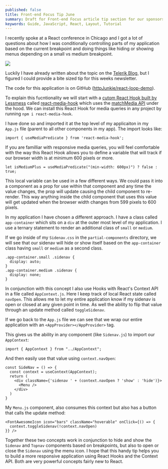 ```yaml
---
published: false
title: Front-end Focus Tip June
summary: Draft for Front-end Focus article tip section for our sponsorship in June.
keywords: Guide, JavaScript, React, Layout, Tutorial 
---
```


I recently spoke at a React conference in Chicago and I got a lot of questions about how I was conditionally controlling parts of my application based on the current breakpoint and doing things like hiding or showing menus depending on a small vs medium breakpoint.

![](https://imgur.com/zzE28c0.gif)

Luckily I have already written about the topic on the [Telerik Blog](https://www.telerik.com/blogs/creating-a-responsive-layout-in-react), but I figured I could provide a bite sized tip for this weeks newsletter.

The code for this application is on GitHub ([httpJunkie/react-loop-demo](https://github.com/httpJunkie/react-loop-demo)).

To explain this fucntionality we will start with a [cutom React Hook built by Lessmess](https://github.com/lessmess-dev) called [react-media-hook](https://github.com/lessmess-dev/react-media-hook) which uses the [matchMedia API](https://developer.mozilla.org/en-US/docs/Web/API/Window/matchMedia) under the hood. We can install this React Hook for media queries in any project by running `npm i react-media-hook`.

I have done so and imported it at the top level of my applicaiton in my `App.js` file (parent to all other components in my app). The import looks like:  

```import { useMediaPredicate } from 'react-media-hook';```  

If you are familliar with responsive media queries, you will feel comfortable with the way this React Hook allows you to define a variable that will track if our browser width is at minimum 600 pixels or more.

```let isMediumPlus = useMediaPredicate("(min-width: 600px)") ? false : true;```  

This local variable can be used in a few different ways. We could pass it into a component as a prop for use within that component and any time the value changes, the prop will update causing the child component to re-render. This way anything inside the child component that uses this value will get updated when the browser width changes from 599 pixels to 600 pixels.

In my application I have chosen a different approach. I have a class called `app-container` which sits on a `div` at the outer most level of my application. I use a ternary statement to render an additional class of `small` or `medium`.

If we go inside of my `Sidenav.css` in the `partial-components` directory, we will see that our sidenav will hide or show itself based on the `app-container` class having `small` or `medium` as a second class.

```
.app-container.small .sidenav {
  display: auto;
}
.app-container.medium .sidenav {
  display: none;
}
```

In conjunction with this concept I also use Hooks with React's Context API in a file called `AppContext.js`. Here I keep track of local React state called `navOpen`. This allows me to let my entire application know if my sidenav is open or closed at any given point in time. As well the ability to flip that value through an update method called `toggleSidenav`.

If we go back to the `App.js` file we can see that we wrap our entire application with an `<AppProvider></AppProvider>` tag.

This gives us the ability in any component (like `Sidenav.js`) to import our `AppContext`:  

`import { AppContext } from "../AppContext";`  

And then easily use that value using `context.navOpen`:

```
const SideNav = () => {
  const context = useContext(AppContext);
  return (
    <div className={'sidenav ' + (context.navOpen ? 'show' : 'hide')}>
      <Menu />
    </div>
  )
}
```

My `Menu.js` component, also consumes this context but also has a button that calls the update method:

```
<FontAwesomeIcon icon="bars" className="hoverable" onClick={() => {
  context.toggleSidenav(!context.navOpen)
}} />
```

Together these two concepts work in conjunction to hide and show the `Sidenav` and `Topnav` components based on breakpoints, but also to open or close the `Sidenav` using the menu icon. I hope that this handy tip helps you to build a more responsive application using React Hooks and the Context API. Both are very powerful concepts fairly new to React.
